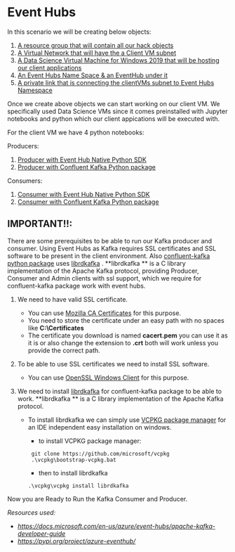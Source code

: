 # Event Hubs

In this scenario we will be creating below objects:

1. [A resource group that will contain all our hack objects](https://docs.microsoft.com/en-us/azure/azure-resource-manager/management/manage-resource-groups-portal)
2. [A Virtual Network that will have the  a Client VM subnet](
     https://docs.microsoft.com/en-us/azure/virtual-network/quick-create-portal)
3. [A Data Science Virtual Machine for Windows 2019 that will be hosting our client applications](https://docs.microsoft.com/en-us/azure/machine-learning/data-science-virtual-machine/provision-vm)
4. [An Event Hubs Name Space & an EventHub under it](https://docs.microsoft.com/en-us/azure/event-hubs/event-hubs-create)
5. [A private link that is connecting the clientVMs subnet to Event Hubs Namespace](https://docs.microsoft.com/en-us/azure/event-hubs/private-link-service)

Once we create  above objects we can start working on our client VM. We specifically used Data Science VMs since it comes preinstalled with Jupyter notebooks and python which our client appications will be executed with.

For the client VM we have 4  python notebooks:

Producers:

   1. [Producer with Event Hub Native Python SDK](Notebooks/ProducerEhubNative.ipynb)
   2. [Producer with Confluent Kafka Python package](Notebooks/KafkaProducerEhub.ipynb)

Consumers:

   1. [Consumer with Event Hub Native Python SDK](Notebooks/ConsumerEhubNative.ipynb)
   2. [Consumer with Confluent Kafka Python package](Notebooks/KafkaConsumerEhub.ipynb)
 
## IMPORTANT!!:

There are some prerequisites to be able to run our Kafka producer and consumer. Using Event Hubs as Kafka requires SSL certificates and SSL software to be present in the client environment. Also [confluent-kafka python package](https://docs.confluent.io/clients-confluent-kafka-python/current/overview.html) uses  [librdkafka](https://github.com/edenhill/librdkafka) . **librdkafka ** is a C library implementation of the Apache Kafka protocol, providing Producer, Consumer and Admin clients with ssl support, which we require for confluent-kafka package work with event hubs.

1. We need to have valid SSL certificate.
    * You can use [Mozilla CA Certificates](https://curl.se/docs/caextract.html) for this purpose.
    * You  need to store the certificate under an easy path with no spaces like **C:\\Certificates**
    * The certificate you download is named **cacert.pem** you can use it as it is or also change the extension to **.crt** both will work unless you provide the correct path.

1. To be able to use SSL certificates we need to install SSL software.
    * You can use [OpenSSL Windows Client](https://slproweb.com/products/Win32OpenSSL.html) for this purpose.

1. We need to install  [librdkafka](https://github.com/edenhill/librdkafka) for confluent-kafka package to be able to work. **librdkafka ** is a C library implementation of the Apache Kafka protocol.
    * To install  librdkafka we can simply use [VCPKG package manager](https://github.com/Microsoft/vcpkg#getting-started) for an IDE independent easy installation  on windows.
        *  to install  VCPKG package manager:

        ```console
         git clone https://github.com/microsoft/vcpkg
         .\vcpkg\bootstrap-vcpkg.bat
        ```

        * then to install librdkafka
        ```console
        .\vcpkg\vcpkg install librdkafka
        ```

Now you are Ready to Run the Kafka Consumer and Producer.



*Resources used:*
* *https://docs.microsoft.com/en-us/azure/event-hubs/apache-kafka-developer-guide*
* *https://pypi.org/project/azure-eventhub/*
